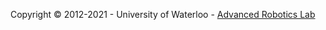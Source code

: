 Copyright © 2012-2021 - University of Waterloo - [Advanced Robotics Lab](https://uwaterloo.ca/waterloo-mechanical-systems-control-lab/)